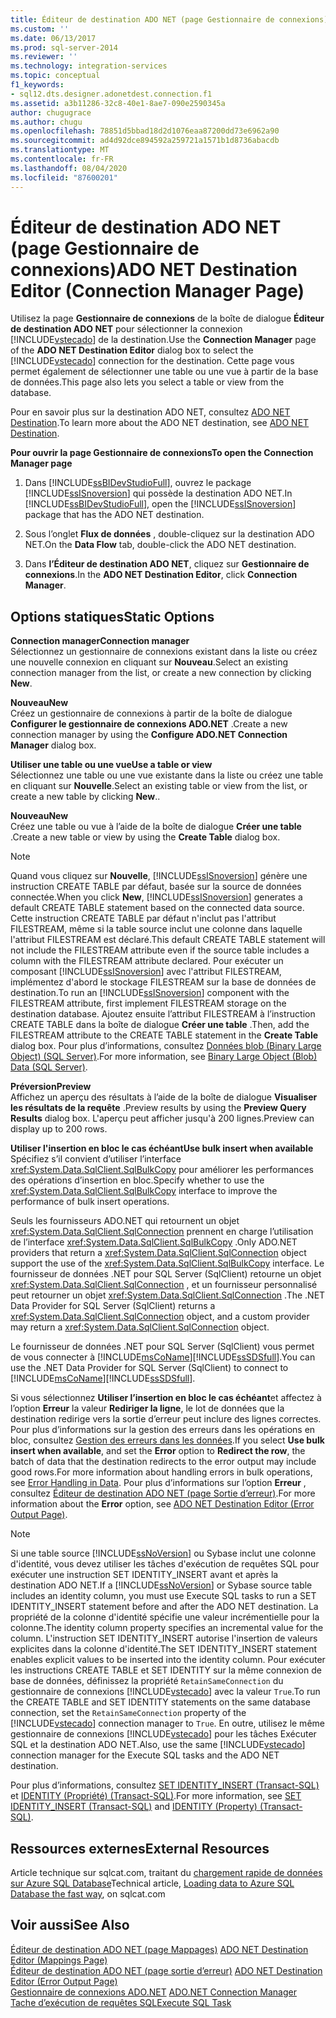 ```yaml
---
title: Éditeur de destination ADO NET (page Gestionnaire de connexions) | Microsoft Docs
ms.custom: ''
ms.date: 06/13/2017
ms.prod: sql-server-2014
ms.reviewer: ''
ms.technology: integration-services
ms.topic: conceptual
f1_keywords:
- sql12.dts.designer.adonetdest.connection.f1
ms.assetid: a3b11286-32c8-40e1-8ae7-090e2590345a
author: chugugrace
ms.author: chugu
ms.openlocfilehash: 78851d5bbad18d2d1076eaa87200dd73e6962a90
ms.sourcegitcommit: ad4d92dce894592a259721a1571b1d8736abacdb
ms.translationtype: MT
ms.contentlocale: fr-FR
ms.lasthandoff: 08/04/2020
ms.locfileid: "87600201"
---
```

# <a name="ado-net-destination-editor-connection-manager-page"></a><span data-ttu-id="40e8f-102">Éditeur de destination ADO NET (page Gestionnaire de connexions)</span><span class="sxs-lookup"><span data-stu-id="40e8f-102">ADO NET Destination Editor (Connection Manager Page)</span></span>
  <span data-ttu-id="40e8f-103">Utilisez la page **Gestionnaire de connexions** de la boîte de dialogue **Éditeur de destination ADO NET** pour sélectionner la connexion [!INCLUDE[vstecado](../includes/vstecado-md.md)] de la destination.</span><span class="sxs-lookup"><span data-stu-id="40e8f-103">Use the **Connection Manager** page of the **ADO NET Destination Editor** dialog box to select the [!INCLUDE[vstecado](../includes/vstecado-md.md)] connection for the destination.</span></span> <span data-ttu-id="40e8f-104">Cette page vous permet également de sélectionner une table ou une vue à partir de la base de données.</span><span class="sxs-lookup"><span data-stu-id="40e8f-104">This page also lets you select a table or view from the database.</span></span>  
  
 <span data-ttu-id="40e8f-105">Pour en savoir plus sur la destination ADO NET, consultez [ADO NET Destination](data-flow/ado-net-destination.md).</span><span class="sxs-lookup"><span data-stu-id="40e8f-105">To learn more about the ADO NET destination, see [ADO NET Destination](data-flow/ado-net-destination.md).</span></span>  
  
 <span data-ttu-id="40e8f-106">**Pour ouvrir la page Gestionnaire de connexions**</span><span class="sxs-lookup"><span data-stu-id="40e8f-106">**To open the Connection Manager page**</span></span>  
  
1.  <span data-ttu-id="40e8f-107">Dans [!INCLUDE[ssBIDevStudioFull](../includes/ssbidevstudiofull-md.md)], ouvrez le package [!INCLUDE[ssISnoversion](../includes/ssisnoversion-md.md)] qui possède la destination ADO NET.</span><span class="sxs-lookup"><span data-stu-id="40e8f-107">In [!INCLUDE[ssBIDevStudioFull](../includes/ssbidevstudiofull-md.md)], open the [!INCLUDE[ssISnoversion](../includes/ssisnoversion-md.md)] package that has the ADO NET destination.</span></span>  
  
2.  <span data-ttu-id="40e8f-108">Sous l’onglet **Flux de données** , double-cliquez sur la destination ADO NET.</span><span class="sxs-lookup"><span data-stu-id="40e8f-108">On the **Data Flow** tab, double-click the ADO NET destination.</span></span>  
  
3.  <span data-ttu-id="40e8f-109">Dans **l’Éditeur de destination ADO NET**, cliquez sur **Gestionnaire de connexions**.</span><span class="sxs-lookup"><span data-stu-id="40e8f-109">In the **ADO NET Destination Editor**, click **Connection Manager**.</span></span>  
  
## <a name="static-options"></a><span data-ttu-id="40e8f-110">Options statiques</span><span class="sxs-lookup"><span data-stu-id="40e8f-110">Static Options</span></span>  
 <span data-ttu-id="40e8f-111">**Connection manager**</span><span class="sxs-lookup"><span data-stu-id="40e8f-111">**Connection manager**</span></span>  
 <span data-ttu-id="40e8f-112">Sélectionnez un gestionnaire de connexions existant dans la liste ou créez une nouvelle connexion en cliquant sur **Nouveau**.</span><span class="sxs-lookup"><span data-stu-id="40e8f-112">Select an existing connection manager from the list, or create a new connection by clicking **New**.</span></span>  
  
 <span data-ttu-id="40e8f-113">**Nouveau**</span><span class="sxs-lookup"><span data-stu-id="40e8f-113">**New**</span></span>  
 <span data-ttu-id="40e8f-114">Créez un gestionnaire de connexions à partir de la boîte de dialogue **Configurer le gestionnaire de connexions ADO.NET** .</span><span class="sxs-lookup"><span data-stu-id="40e8f-114">Create a new connection manager by using the **Configure ADO.NET Connection Manager** dialog box.</span></span>  
  
 <span data-ttu-id="40e8f-115">**Utiliser une table ou une vue**</span><span class="sxs-lookup"><span data-stu-id="40e8f-115">**Use a table or view**</span></span>  
 <span data-ttu-id="40e8f-116">Sélectionnez une table ou une vue existante dans la liste ou créez une table en cliquant sur **Nouvelle**.</span><span class="sxs-lookup"><span data-stu-id="40e8f-116">Select an existing table or view from the list, or create a new table by clicking **New**..</span></span>  
  
 <span data-ttu-id="40e8f-117">**Nouveau**</span><span class="sxs-lookup"><span data-stu-id="40e8f-117">**New**</span></span>  
 <span data-ttu-id="40e8f-118">Créez une table ou vue à l’aide de la boîte de dialogue **Créer une table** .</span><span class="sxs-lookup"><span data-stu-id="40e8f-118">Create a new table or view by using the **Create Table** dialog box.</span></span>  
  
> [!NOTE]  
>  <span data-ttu-id="40e8f-119">Quand vous cliquez sur **Nouvelle**, [!INCLUDE[ssISnoversion](../includes/ssisnoversion-md.md)] génère une instruction CREATE TABLE par défaut, basée sur la source de données connectée.</span><span class="sxs-lookup"><span data-stu-id="40e8f-119">When you click **New**, [!INCLUDE[ssISnoversion](../includes/ssisnoversion-md.md)] generates a default CREATE TABLE statement based on the connected data source.</span></span> <span data-ttu-id="40e8f-120">Cette instruction CREATE TABLE par défaut n'inclut pas l'attribut FILESTREAM, même si la table source inclut une colonne dans laquelle l'attribut FILESTREAM est déclaré.</span><span class="sxs-lookup"><span data-stu-id="40e8f-120">This default CREATE TABLE statement will not include the FILESTREAM attribute even if the source table includes a column with the FILESTREAM attribute declared.</span></span> <span data-ttu-id="40e8f-121">Pour exécuter un composant [!INCLUDE[ssISnoversion](../includes/ssisnoversion-md.md)] avec l'attribut FILESTREAM, implémentez d'abord le stockage FILESTREAM sur la base de données de destination.</span><span class="sxs-lookup"><span data-stu-id="40e8f-121">To run an [!INCLUDE[ssISnoversion](../includes/ssisnoversion-md.md)] component with the FILESTREAM attribute, first implement FILESTREAM storage on the destination database.</span></span> <span data-ttu-id="40e8f-122">Ajoutez ensuite l’attribut FILESTREAM à l’instruction CREATE TABLE dans la boîte de dialogue **Créer une table** .</span><span class="sxs-lookup"><span data-stu-id="40e8f-122">Then, add the FILESTREAM attribute to the CREATE TABLE statement in the **Create Table** dialog box.</span></span> <span data-ttu-id="40e8f-123">Pour plus d’informations, consultez [Données blob &#40;Binary Large Object&#41; &#40;SQL Server&#41;](../relational-databases/blob/binary-large-object-blob-data-sql-server.md).</span><span class="sxs-lookup"><span data-stu-id="40e8f-123">For more information, see [Binary Large Object &#40;Blob&#41; Data &#40;SQL Server&#41;](../relational-databases/blob/binary-large-object-blob-data-sql-server.md).</span></span>  
  
 <span data-ttu-id="40e8f-124">**Préversion**</span><span class="sxs-lookup"><span data-stu-id="40e8f-124">**Preview**</span></span>  
 <span data-ttu-id="40e8f-125">Affichez un aperçu des résultats à l’aide de la boîte de dialogue **Visualiser les résultats de la requête** .</span><span class="sxs-lookup"><span data-stu-id="40e8f-125">Preview results by using the **Preview Query Results** dialog box.</span></span> <span data-ttu-id="40e8f-126">L'aperçu peut afficher jusqu'à 200 lignes.</span><span class="sxs-lookup"><span data-stu-id="40e8f-126">Preview can display up to 200 rows.</span></span>  
  
 <span data-ttu-id="40e8f-127">**Utiliser l'insertion en bloc le cas échéant**</span><span class="sxs-lookup"><span data-stu-id="40e8f-127">**Use bulk insert when available**</span></span>  
 <span data-ttu-id="40e8f-128">Spécifiez s’il convient d’utiliser l’interface <xref:System.Data.SqlClient.SqlBulkCopy> pour améliorer les performances des opérations d’insertion en bloc.</span><span class="sxs-lookup"><span data-stu-id="40e8f-128">Specify whether to use the <xref:System.Data.SqlClient.SqlBulkCopy> interface to improve the performance of bulk insert operations.</span></span>  
  
 <span data-ttu-id="40e8f-129">Seuls les fournisseurs ADO.NET qui retournent un objet <xref:System.Data.SqlClient.SqlConnection> prennent en charge l’utilisation de l’interface <xref:System.Data.SqlClient.SqlBulkCopy> .</span><span class="sxs-lookup"><span data-stu-id="40e8f-129">Only ADO.NET providers that return a <xref:System.Data.SqlClient.SqlConnection> object support the use of the <xref:System.Data.SqlClient.SqlBulkCopy> interface.</span></span> <span data-ttu-id="40e8f-130">Le fournisseur de données .NET pour SQL Server (SqlClient) retourne un objet <xref:System.Data.SqlClient.SqlConnection> , et un fournisseur personnalisé peut retourner un objet <xref:System.Data.SqlClient.SqlConnection> .</span><span class="sxs-lookup"><span data-stu-id="40e8f-130">The .NET Data Provider for SQL Server (SqlClient) returns a <xref:System.Data.SqlClient.SqlConnection> object, and a custom provider may return a <xref:System.Data.SqlClient.SqlConnection> object.</span></span>  
  
 <span data-ttu-id="40e8f-131">Le fournisseur de données .NET pour SQL Server (SqlClient) vous permet de vous connecter à [!INCLUDE[msCoName](../includes/msconame-md.md)][!INCLUDE[ssSDSfull](../includes/sssdsfull-md.md)].</span><span class="sxs-lookup"><span data-stu-id="40e8f-131">You can use the .NET Data Provider for SQL Server (SqlClient) to connect to [!INCLUDE[msCoName](../includes/msconame-md.md)][!INCLUDE[ssSDSfull](../includes/sssdsfull-md.md)].</span></span>  
  
 <span data-ttu-id="40e8f-132">Si vous sélectionnez **Utiliser l’insertion en bloc le cas échéant**et affectez à l’option **Erreur** la valeur **Rediriger la ligne**, le lot de données que la destination redirige vers la sortie d’erreur peut inclure des lignes correctes. Pour plus d’informations sur la gestion des erreurs dans les opérations en bloc, consultez [Gestion des erreurs dans les données](data-flow/error-handling-in-data.md).</span><span class="sxs-lookup"><span data-stu-id="40e8f-132">If you select **Use bulk insert when available**, and set the **Error** option to **Redirect the row**, the batch of data that the destination redirects to the error output may include good rows.For more information about handling errors in bulk operations, see [Error Handling in Data](data-flow/error-handling-in-data.md).</span></span> <span data-ttu-id="40e8f-133">Pour plus d’informations sur l’option **Erreur** , consultez [Éditeur de destination ADO NET &#40;page Sortie d’erreur&#41;](../../2014/integration-services/ado-net-destination-editor-error-output-page.md).</span><span class="sxs-lookup"><span data-stu-id="40e8f-133">For more information about the **Error** option, see [ADO NET Destination Editor &#40;Error Output Page&#41;](../../2014/integration-services/ado-net-destination-editor-error-output-page.md).</span></span>  
  
> [!NOTE]  
>  <span data-ttu-id="40e8f-134">Si une table source [!INCLUDE[ssNoVersion](../includes/ssnoversion-md.md)] ou Sybase inclut une colonne d'identité, vous devez utiliser les tâches d'exécution de requêtes SQL pour exécuter une instruction SET IDENTITY_INSERT avant et après la destination ADO NET.</span><span class="sxs-lookup"><span data-stu-id="40e8f-134">If a [!INCLUDE[ssNoVersion](../includes/ssnoversion-md.md)] or Sybase source table includes an identity column, you must use Execute SQL tasks to run a SET IDENTITY_INSERT statement before and after the ADO NET destination.</span></span> <span data-ttu-id="40e8f-135">La propriété de la colonne d'identité spécifie une valeur incrémentielle pour la colonne.</span><span class="sxs-lookup"><span data-stu-id="40e8f-135">The identity column property specifies an incremental value for the column.</span></span> <span data-ttu-id="40e8f-136">L'instruction SET IDENTITY_INSERT autorise l'insertion de valeurs explicites dans la colonne d'identité.</span><span class="sxs-lookup"><span data-stu-id="40e8f-136">The SET IDENTITY_INSERT statement enables explicit values to be inserted into the identity column.</span></span> <span data-ttu-id="40e8f-137">Pour exécuter les instructions CREATE TABLE et SET IDENTITY sur la même connexion de base de données, définissez la propriété `RetainSameConnection` du gestionnaire de connexions [!INCLUDE[vstecado](../includes/vstecado-md.md)] avec la valeur `True`.</span><span class="sxs-lookup"><span data-stu-id="40e8f-137">To run the CREATE TABLE and SET IDENTITY statements on the same database connection, set the `RetainSameConnection` property of the [!INCLUDE[vstecado](../includes/vstecado-md.md)] connection manager to `True`.</span></span> <span data-ttu-id="40e8f-138">En outre, utilisez le même gestionnaire de connexions [!INCLUDE[vstecado](../includes/vstecado-md.md)] pour les tâches Exécuter SQL et la destination ADO NET.</span><span class="sxs-lookup"><span data-stu-id="40e8f-138">Also, use the same [!INCLUDE[vstecado](../includes/vstecado-md.md)] connection manager for the Execute SQL tasks and the ADO NET destination.</span></span>  
>   
>  <span data-ttu-id="40e8f-139">Pour plus d’informations, consultez [SET IDENTITY_INSERT &#40;Transact-SQL&#41;](/sql/t-sql/statements/set-identity-insert-transact-sql) et [IDENTITY &#40;Propriété&#41; &#40;Transact-SQL&#41;](/sql/t-sql/statements/create-table-transact-sql-identity-property).</span><span class="sxs-lookup"><span data-stu-id="40e8f-139">For more information, see [SET IDENTITY_INSERT &#40;Transact-SQL&#41;](/sql/t-sql/statements/set-identity-insert-transact-sql) and [IDENTITY &#40;Property&#41; &#40;Transact-SQL&#41;](/sql/t-sql/statements/create-table-transact-sql-identity-property).</span></span>  
  
## <a name="external-resources"></a><span data-ttu-id="40e8f-140">Ressources externes</span><span class="sxs-lookup"><span data-stu-id="40e8f-140">External Resources</span></span>  
 <span data-ttu-id="40e8f-141">Article technique sur sqlcat.com, traitant du [chargement rapide de données sur Azure SQL Database](https://go.microsoft.com/fwlink/?LinkId=244333)</span><span class="sxs-lookup"><span data-stu-id="40e8f-141">Technical article, [Loading data to Azure SQL Database the fast way](https://go.microsoft.com/fwlink/?LinkId=244333), on sqlcat.com</span></span>  
  
## <a name="see-also"></a><span data-ttu-id="40e8f-142">Voir aussi</span><span class="sxs-lookup"><span data-stu-id="40e8f-142">See Also</span></span>  
 <span data-ttu-id="40e8f-143">[Éditeur de destination ADO NET &#40;page Mappages&#41;](../../2014/integration-services/ado-net-destination-editor-mappings-page.md) </span><span class="sxs-lookup"><span data-stu-id="40e8f-143">[ADO NET Destination Editor &#40;Mappings Page&#41;](../../2014/integration-services/ado-net-destination-editor-mappings-page.md) </span></span>  
 <span data-ttu-id="40e8f-144">[Éditeur de destination ADO NET &#40;page sortie d’erreur&#41;](../../2014/integration-services/ado-net-destination-editor-error-output-page.md) </span><span class="sxs-lookup"><span data-stu-id="40e8f-144">[ADO NET Destination Editor &#40;Error Output Page&#41;](../../2014/integration-services/ado-net-destination-editor-error-output-page.md) </span></span>  
 <span data-ttu-id="40e8f-145">[Gestionnaire de connexions ADO.NET](connection-manager/ado-net-connection-manager.md) </span><span class="sxs-lookup"><span data-stu-id="40e8f-145">[ADO.NET Connection Manager](connection-manager/ado-net-connection-manager.md) </span></span>  
 [<span data-ttu-id="40e8f-146">Tache d’exécution de requêtes SQL</span><span class="sxs-lookup"><span data-stu-id="40e8f-146">Execute SQL Task</span></span>](control-flow/execute-sql-task.md)  
  
  
